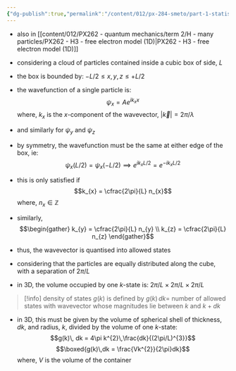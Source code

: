 ```yaml
---
{"dg-publish":true,"permalink":"/content/012/px-284-smeto/part-1-statistical-mechanics/h-gases/px-284-h1-density-of-states-dos/","noteIcon":"1","created":"2025-01-09T15:13:21.746+00:00","updated":"2025-01-20T11:52:21.519+00:00"}
---
```


- also in [[content/012/PX262 - quantum mechanics/term 2/H - many particles/PX262 - H3 - free electron model (1D)\|PX262 - H3 - free electron model (1D)]]

- considering a cloud of particles contained inside a cubic box of side, $L$
- the box is bounded by: $-L/2 \leq x,y,z \le +L/2$

- the wavefunction of a single particle is:
$$\psi_{x} = Ae^{ik_{x}x}$$
	where, $k_{x}$ is the $x$-component of the wavevector, $|\vec k| = 2\pi/\lambda$
- and similarly for $\psi_y$ and $\psi_z$
- by symmetry, the wavefunction must be the same at either edge of the box, ie:
$$\psi_{x}\left({L}/{2}\right) = \psi_{x}\left(-{L}/{2}\right)\implies e^{ik_{x}L/2} = e^{-ik_{x}L/2}$$
- this is only satisfied if 
$$k_{x} = \cfrac{2\pi}{L} n_{x}$$ 
	where, $n_{x}\in \mathbb{Z}$
- similarly, 
$$\begin{gather}
k_{y} = \cfrac{2\pi}{L} n_{y} \\
k_{z} = \cfrac{2\pi}{L} n_{z}
\end{gather}$$
- thus, the wavevector is quantised into allowed states
- considering that the particles are equally distributed along the cube, with a separation of $2\pi/L$

- in 3D, the volume occupied by one $k$-state is: $2\pi/L \times  2\pi/L \times 2\pi/L$

>[!info] density of states
>$g(k)$ is defined by $g(k)\,dk =$  number of allowed states with wavevector whose magnitudes lie between $k$ and $k+dk$

- in 3D, this must be given by the volume of spherical shell of thickness, $dk$, and radius, $k$, divided by the volume of one $k$-state:
$$g(k)\, dk = 4\pi k^{2}\,\frac{dk}{(2\pi/L)^{3}}$$
$$\boxed{g(k)\,dk = \frac{Vk^{2}}{2\pi}dk}$$
	where, $V$ is the volume of the container

